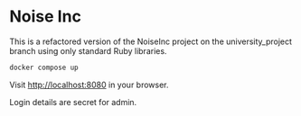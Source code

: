 # Noise Inc

This is a refactored version of the NoiseInc project on the university_project branch using only standard Ruby libraries.

```bash
docker compose up
```

Visit [http://localhost:8080](http://localhost:8080) in your browser.

Login details are secret for admin.
